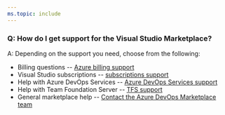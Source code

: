 ```yaml
---
ms.topic: include
---
```


### Q: How do I get support for the Visual Studio Marketplace?

A: Depending on the support you need, choose from the following:

* Billing questions -- [Azure billing support](https://portal.azure.com/#blade/Microsoft_Azure_Support/HelpAndSupportBlade)
* Visual Studio subscriptions -- [subscriptions support](https://visualstudio.microsoft.com/subscriptions/support)
* Help with Azure DevOps Services -- [Azure DevOps Services support](https://azure.microsoft.com/support/devops-visual-studio-team-services)
* Help with Team Foundation Server -- [TFS support](https://visualstudio.microsoft.com/team-services/tfs_support)
* General marketplace help -- [Contact the Azure DevOps Marketplace team](mailto:vsmarketplace@microsoft.com)
